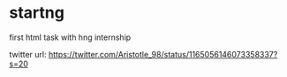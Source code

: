 # startng
first html task with hng internship

twitter url: https://twitter.com/Aristotle_98/status/1165056146073358337?s=20
